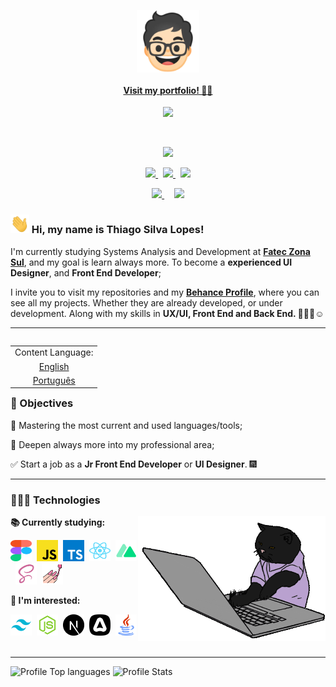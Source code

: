 <!-- Link to my portfolio: -->
<p align="center">
    <a target="_blank" href="https://thiagosl.vercel.app">
      <img src="./assets/favicon.webp" width="100px" align="center">
      <h4 align="center">Visit my portfolio! ☝🏼</h4>
    </a>
</p>

<!-- Animated divider in GIF: -->
<p align="center">
    <img src="https://user-images.githubusercontent.com/57417305/81239377-13bd3c00-8fdb-11ea-9567-30a27becb1bf.gif">
</p>
  &nbsp;
  <p align="center">
  <!-- Badge - Profile View Counter -->
   <img src="https://komarev.com/ghpvc/?username=Thiagoow&style=plastic&color=0007c4">
</p>
<p align="center">
  <!-- Badge - LinkedIn -->
  <a href="https://www.linkedin.com/in/thiagosilvaloopes">
    <img src="https://img.shields.io/badge/-LinkedIn-0e00cf?style=round-square&logo=Linkedin&logoColor=white&link=https://www.linkedin.com/in/thiagosilvaloopes">
  </a>
  &nbsp;
  <!-- Badge - Email -->
  <a href="mailto:thiagoslopes8@outlook.com">
    <img src="https://img.shields.io/badge/-My%20Email-ff0000?style=round-square&logo=microsoft-outlook&logoColor=white&link=mailto:thiagodrive08@hotmail.com">
  </a>
 &nbsp;
<!-- Badge - My Settings -->
  <a href="https://github.com/Thiagoow/My-Settings">
    <img src="https://img.shields.io/badge/-My%20Settings-06c91a?logo=visual-studio-code">
  </a>
 </p>
  
<!-- Second Badges Row: -->
 
 <p align="center">
<!-- Badge - Behance -->
  <a href="https://www.behance.net/thiagoow">
    <img src="https://img.shields.io/badge/-UI%20Projects-381b82?logo=behance">
  </a>
   &nbsp;
    <!-- Badge - Instagram
  <a href="https://www.instagram.com/thiagosilvaloopes">
    <img src="https://img.shields.io/badge/-Instagram%20-ff7b00?style=round-square&logo=instagram&logoColor=white&link=https://www.instagram.com/thiagosilvaloopes/">
  </a> -->
    &nbsp;
    <!-- Badge - DEV.to -->
  <a href="https://dev.to/thiagoow">
    <img src="https://img.shields.io/badge/-My%20Articles%20-14171A?style=round-square&logo=dev.to&logoColor=white&link=https://dev.to/thiagoow">
  </a> 
    
</p>

<!-- Presentation -->

### <img src="assets/icons/hello.gif" width="30px" height="30px"> Hi, my name is Thiago Silva Lopes!

<p>I'm currently studying Systems Analysis and Development at <strong><a target="_blank" href="https://www.linkedin.com/company/fatec-zona-sul?originalSubdomain=br">Fatec Zona Sul</a></strong>, and my goal is learn always more. To become a <strong>experienced UI Designer</strong>, and <strong>Front End Developer</strong>;</p>
<p>I invite you to visit my repositories and my <strong><a target="_blank" href="https://www.behance.net/thiagoow">Behance Profile</a></strong>, where you can see all my projects. Whether they are already developed, or under development. Along with my skills in <strong>UX/UI, Front End and Back End. 🤟🏼😁☺</strong>

---

<!-- ReadMe in EN & PT-BR: -->
<table align="right">
 <td>Content Language:</td>
 <tr><td align="center"><a href="README.md">English</a></td></tr>
 <tr><td align="center"><a href="README_PT-BR.md">Português</a></td></tr>
</table>

### 🎯 Objectives

<p>📌 Mastering the most current and used languages/tools;</p>
<p>📌 Deepen always more into my professional area;</p>
<p>✅ Start a job as a <strong>Jr Front End Developer</strong> or <strong>UI Designer</strong>. 🎆</p>

---

### 👨🏻‍💻 Technologies

<!-- Cat typing GIF :p -->
<img src="./assets/catTyping.gif" width="300px" height="200px" align="right">

**📚 Currently studying:**

<p align="left">
  <!-- Figma Icon -->
  <img src="assets/icons/tech/figma.svg" width="34px" height="34px">&nbsp;
  <!--AdobeXD Icon
  <img src="assets/icons/tech/adobeXD.svg" width="34px" height="34px">&nbsp; -->
  <!-- HTML Icon
  <img src="assets/icons/tech/html.svg" width="34px" height="34px">&nbsp; -->
  <!-- CSS Icon 
  <img src="assets/icons/tech/css.svg" width="34px" height="34px">&nbsp; -->
  <!-- JS Icon -->
  <img src="assets/icons/tech/js.svg" width="34px" height="34px">&nbsp;
  <!-- TS Icon -->
  <img src="assets/icons/tech/ts.svg" width="34px" height="34px">&nbsp;
  <!-- Git Icon 
  <img src="assets/icons/tech/git.svg" width="34px" height="34px">&nbsp;-->
  <!-- React Icon -->
  <img src="assets/icons/tech/react.svg" width="34px" height="34px">&nbsp;
  <!--VueJS Icon
  <img src="assets/icons/tech/vuejs.svg" width="34px" height="34px">&nbsp;  -->
  <!--NuxtJS Icon -->
  <img src="assets/icons/tech/nuxt.svg" width="34px" height="34px">&nbsp;
  <!-- Sass Icon -->
  <img src="assets/icons/tech/sass.svg" width="34px" height="34px">&nbsp;
  <!-- StyledComponents Icon -->
  <img src="assets/icons/tech/styledComponents.svg" width="34px" height="34px">&nbsp;
</p>

**🚀 I'm interested:**

<p align="left">
  <!--Tailwind Icon-->
  <img src="assets/icons/tech/tailwindCss.svg" width="34px" height="34px">&nbsp;
  <!-- NodeJS Icon -->
  <img src="assets/icons/tech/nodejs.svg" width="34px" height="34px">&nbsp;
    <!-- NextJS Icon -->
  <img src="assets/icons/tech/nextjs.svg" width="34px" height="34px">&nbsp;
  <!-- AdonisJS Icon -->
  <img src="assets/icons/tech/adonisjs.svg" width="34px" height="34px">&nbsp;
  <!-- Java Icon -->
  <img src="assets/icons/tech/java.svg" width="34px" height="34px">&nbsp;
  <!-- Laravel Icon 
  <img src="assets/icons/tech/laravel.svg" width="34px" height="34px">&nbsp; -->
</p>

<!--Add a line to split sections-->

---

<!--Configs on: https://github.com/anuraghazra/github-readme-stats
-->

![Profile Top languages](https://github-readme-stats.vercel.app/api/top-langs/?username=Thiagoow&layout=compact&custom_title=Thiagoow%20-%20Most%20Used%20Languages:&theme=dark&hide_border=true&hide=visual%20basic%20.net,php,c%2B%2B)
![Profile Stats](https://github-readme-stats.vercel.app/api?username=Thiagoow&show_icons=true&theme=dark&hide_border=true&custom_title=Thiago%20Silva%20Lopes%20-%20GitHub%20Stats:&include_all_commits=true&hide=issues,contribs)
